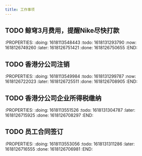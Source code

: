 ```yaml
---
title: 工作事项
---
```


## TODO 鲸穹3月费用，提醒Nike尽快打款
:PROPERTIES:
:doing: 1618113548443
:todo: 1618131293790
:now: 1618126749260
:later: 1618126751421
:done: 1618126750655
:END:
## TODO 香港分公司注销
:PROPERTIES:
:doing: 1618113549984
:todo: 1618131299787
:now: 1618126722023
:later: 1618126725511
:done: 1618126708905
:END:
## TODO 香港分公司企业所得税缴纳
:PROPERTIES:
:doing: 1618113551526
:todo: 1618131304787
:later: 1618126715925
:done: 1618126708297
:END:
## TODO 员工合同签订
:PROPERTIES:
:doing: 1618113553056
:todo: 1618131311286
:later: 1618126716555
:done: 1618126706981
:END:
